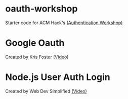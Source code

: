 # oauth-workshop
Starter code for ACM Hack's [(Authentication Workshop)](https://acmurl.com/oauth-slides)

# Google Oauth
Created by Kris Foster [(Video)](https://www.youtube.com/watch?v=Q0a0594tOrc)

# Node.js User Auth Login
Created by Web Dev Simplified [(Video)](https://www.youtube.com/watch?v=Ud5xKCYQTjM)